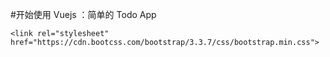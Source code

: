 #开始使用 Vuejs ：简单的 Todo App

```
<link rel="stylesheet" href="https://cdn.bootcss.com/bootstrap/3.3.7/css/bootstrap.min.css">
```